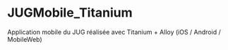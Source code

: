 JUGMobile_Titanium
==================

Application mobile du JUG réalisée avec Titanium + Alloy (iOS / Android / MobileWeb)